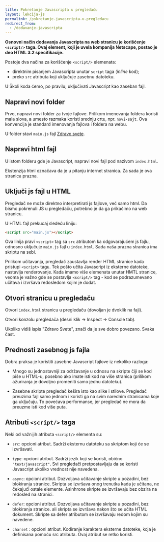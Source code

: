 ```yaml
---
title: Pokretanje Javascripta u pregledaču
layout: lekcija-js
permalink: /pokretanje-javascripta-u-pregledacu
redirect_from:
  - /dodavanje-javascripta
---
```


**Osnovni način dodavanja Javascripta na web stranicu je korišćenje `<script/>` taga. Ovaj element, koji je uvela kompanija Netscape, postao je deo HTML 3.2 specifikacije.**

Postoje dva načina za korišćenje `<script/>` elemenata:
- direktnim pisanjem Javascripta unutar `script` taga (*inline* kod);
- preko `src` atributa koji uključuje zasebnu datoteku.

U Školi koda ćemo, po pravilu, uključivati Javascript kao zaseban fajl.

## Napravi novi folder

Prvo, napravi novi folder za tvoje fajlove. Prilikom imenovanja foldera koristi mala slova, a umesto razmaka koristi srednju crtu, npr. `novi-sajt`. Ova konvencija je standard imenovanja fajlova i foldera na webu.

U folder stavi `main.js` fajl [Zdravo svete](/zdravo-javascript).

## Napravi html fajl

U istom folderu gde je Javascript, napravi novi fajl pod nazivom `index.html`. 

Ekstenzija html označava da je u pitanju internet stranica. Za sada je ova stranica prazna.

## Uključi js fajl u HTML

Pregledač ne može direktno interpretirati js fajlove, već samo html. Da bismo pokrenuli JS u pregledaču, potrebno je da ga prikačimo na web stranicu. 

U HTML fajl prekucaj sledeću liniju:

```html
<script src="main.js"></script>
```

Ova linija pravi `<script>` tag sa `src` atributom ka odgovarajućem js fajlu, odnosno uključuje `main.js` fajl u `index.html`. Sada naša prazna stranica ima skriptu na sebi.

Prilikom učitavanja, pregledač zaustavlja render HTML stranice kada pristupi `<script>` tagu. Tek pošto učita Javascript iz eksterne datoteke, nastavlja renderovanje. Kada imamo više elemenata unutar HMTL stranice, veoma je važno gde se postavlja `<script/>` tag - kod se podrazumevano učitava i izvršava redosledom kojim je dodat.

## Otvori stranicu u pregledaču

Otvori `index.html` stranicu u pregledaču (dovoljan je dvoklik na fajl).

Otvori konzolu pregledača (desni klik -> Inspect -> Console tab). 

Ukoliko vidiš ispis "Zdravo Svete", znači da je sve dobro povezano. Svaka čast. 

## Prednosti zasebnog js fajla

Dobra praksa je koristiti zasebne Javascript fajlove iz nekoliko razloga:

- Mnogo su jednostavniji za održavanje u odnosu na skripte čiji se kod piše u HTML-u, posebno ako imate isti kod na više stranica (prilikom ažuriranja je dovoljno promeniti samo jednu datoteku).

- Zasebne skripte pregledač kešira isto kao slike i stilove. Pregledač preuzima fajl samo jednom i koristi ga na svim narednim stranicama koje ga uključuju. To povećava performanse, jer pregledač ne mora da preuzme isti kod više puta.

## Atributi `<script/>` taga

Neki od važnijih atributa `<script/>` elementa su:

- `src`: opcioni atribut. Sadrži eksternu datoteku sa skriptom koji će se izvršavati.

- `type`: opcioni atribut. Sadrži jezik koji se koristi, obično `"text/javascript"`. Svi pregledači pretpostavljaju da se koristi Javascript ukoliko vrednost  nije navedena.

- `async`: opcioni atribut. Dozvoljava učitavanje skripte u pozadini, bez blokiranja stranice. Skripta se izvršava onog trenutka kada je učitana, ne čekajući ostale elemente. Asinhrone skripte se izvršavaju bez obzira na redosled na stranici.

- `defer`: opcioni atribut. Dozvoljava učitavanje skripte u pozadini, bez blokiranja stranice. ali skripta se izvršava nakon što se učita HTML dokument. Skripte sa defer atributom se izvršavaju redom kojim su navedene.

- `charset` : opcioni atribut. Kodiranje karaktera eksterne datoteke, koja je definisana pomoću src atributa. Ovaj atribut se retko koristi.
